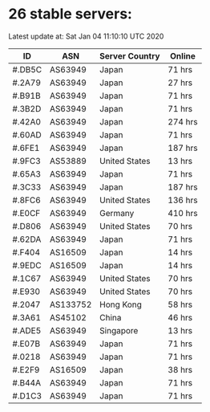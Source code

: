 # 26 stable servers:

Latest update at: Sat Jan 04 11:10:10 UTC 2020

| ID | ASN | Server Country | Online |
| -- | --- | -------------- | ------ |
| #.DB5C | AS63949 | Japan | 71 hrs |
| #.2A79 | AS63949 | Japan | 27 hrs |
| #.B91B | AS63949 | Japan | 71 hrs |
| #.3B2D | AS63949 | Japan | 71 hrs |
| #.42A0 | AS63949 | Japan | 274 hrs |
| #.60AD | AS63949 | Japan | 71 hrs |
| #.6FE1 | AS63949 | Japan | 187 hrs |
| #.9FC3 | AS53889 | United States | 13 hrs |
| #.65A3 | AS63949 | Japan | 71 hrs |
| #.3C33 | AS63949 | Japan | 187 hrs |
| #.8FC6 | AS63949 | United States | 136 hrs |
| #.E0CF | AS63949 | Germany | 410 hrs |
| #.D806 | AS63949 | United States | 70 hrs |
| #.62DA | AS63949 | Japan | 71 hrs |
| #.F404 | AS16509 | Japan | 14 hrs |
| #.9EDC | AS16509 | Japan | 14 hrs |
| #.1C67 | AS63949 | United States | 70 hrs |
| #.E930 | AS63949 | United States | 70 hrs |
| #.2047 | AS133752 | Hong Kong | 58 hrs |
| #.3A61 | AS45102 | China | 46 hrs |
| #.ADE5 | AS63949 | Singapore | 13 hrs |
| #.E07B | AS63949 | Japan | 71 hrs |
| #.0218 | AS63949 | Japan | 71 hrs |
| #.E2F9 | AS16509 | Japan | 38 hrs |
| #.B44A | AS63949 | Japan | 71 hrs |
| #.D1C3 | AS63949 | Japan | 71 hrs |

